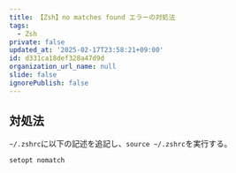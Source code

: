 ```yaml
---
title: 【Zsh】no matches found エラーの対処法
tags:
  - Zsh
private: false
updated_at: '2025-02-17T23:58:21+09:00'
id: d331ca18def328a47d9d
organization_url_name: null
slide: false
ignorePublish: false
---
```

## 対処法

`~/.zshrc`に以下の記述を追記し、`source ~/.zshrc`を実行する。

```zsh:~/.zshrc
setopt nomatch
```
